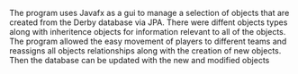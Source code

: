 The program uses Javafx as a gui to manage a selection of objects that are created from the Derby database via JPA. 
There were diffent objects types along with inheritence objects for information relevant to all of the objects.
The program allowed the easy movement of players to different teams and reassigns all objects relationships along with the creation of new objects.
Then the database can be updated with the new and modified objects
